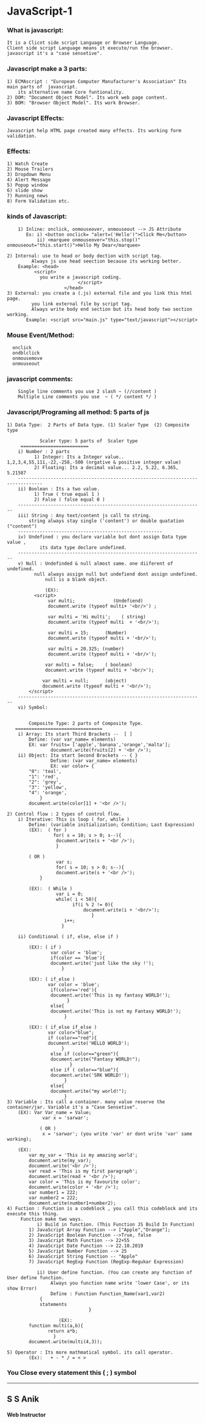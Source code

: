 # JavaScript-1

### What is javascript:
	It is a Clicnt side script Language or Browser Language. 
	Client side script Language means it execute/run the browser.
	javascript it's a "case sensetive".

### Javascript make a 3 parts:
	1) ECMAscript : "European Computer Manufacturer's Association" Its main parts of  javascript. 
		its alternative name Core funtionality.
	2) DOM: "Document Object Model". Its work web page content.
	3) BOM: "Browser Object Model". Its work Browser.

### Javascript Effects:
	Javascript help HTML page created many effects. Its working form validation.

### Effects:
	1) Watch Create 
	2) Mouse Trailers 
	3) Dropdown Menu 
	4) Alert Message 
	5) Popup window 
	6) slide show 
	7) Running news 
	8) Form Validation etc.

### kinds of Javascript:
        1) Inline: onclick, onmouseover, onmouseout --> JS Attribute
	       Ex: i) <button onclick= "alert=('Hello')">Click Me</button>
	           ii) <marquee onmouseover="this.stop()" onmouseout="this.start()">Hello My Dear</marquee>
	   
	2) Internal: use to head or body dection with script tag. 
		     Always js use head seection because its working better.
		Example: <head>
			  <script>
				you write a javascript coding.
		                      </script>
		                 </head>
	3) External: you create a (.js) external file and you link this html page. 
		     you link external file by script tag.
		     Always write body end section but its head body two section working.
		   Example: <script src="main.js" type="text/javascript"></script> 
		   
### Mouse Event/Method:
      onclick
      ondblclick
      onmousemove
      onmouseout

### javascript comments:
		Single line comments you use 2 slash ~ (//content )
		Multiple Line comments you use  ~ ( */ content */ )

### Javascript/Programing all method: 5 parts of js

	1) Data Type:  2 Parts of Data type. (1) Scaler Type  (2) Composite type
	
	            Scaler type: 5 parts of  Scaler type
	     =========================
		i) Number : 2 parts
		      1) Integer: Its a Integer value.. 1,2,3,4,55,111,-22,-258,-500 (nrgative & positive integer value)
		      2) Floating: Its a decimal value... 2.2, 5.22, 6.365, 5.21587
		-------------------------------------------------------------------------------
		ii) Boolean : Its a two value.
		      1) True ( true equal 1 )
		      2) False ( false equal 0 )
		--------------------------------------------------------------------
		iii) String : Any text/content js call to string. 
			string always stay single ('content') or double quatation ("content")
		-----------------------------------------------------
		iv) Undefined : you declare variable but dont assign Data type value , 
				its data type declare undefined.
		--------------------------------------------------------------------
		v) Null : Undefinded & null almost same. one diiferent of undefined. 
			  null always assign null but undefiend dont assign undefined.
		          null is a blank object. 

	              (EX):
			  <script>
				   var multi;              (Undefiend)
				   document.write (typeof multi+ '<br/>') ;

				   var multi = 'Hi multi';    ( string)
				   document.write (typeof multi  + '<br/>');

				   var multi = 15;      (Number)
				   document.write (typeof multi + '<br/>');

				   var multi = 20.325; (number)
				   document.write (typeof multi + '<br/>');

				  var multi = false;    ( boolean)
				  document.write (typeof multi + '<br/>');

				 var multi = null;      (object)
				 document.write (typeof multi + '<br/>');
			</script>
		--------------------------------------------------------------------
		vi) Symbol:


	        Composite Type: 2 parts of Composite Type.
	   ================================
		i) Array: Its start Third Brackets --  [ ]
			Define: (var var_name= elements)
			EX: var fruits= ['apple','banana','orange','malta'];
			        document.write(fruits[2] + '<br />');
		ii) Object: Ita start Second Brackets -- { } 
		            Define: (var var_name= elements)
		            EX: var color= {  	
			"0": 'teal',
			"1": 'red',
			"2": 'grey',
			"3": 'yellow',
			"4": 'orange',
				}
			document.write(color[1] + '<br />');
		
	2) Control flow : 2 types of control flow.
		i) Iterative: This is loop ( for, while )
			Define: (variable initialization; Condition; Last Expression)
			(EX):  ( for )
			         for( s = 10; s > 0; s--){
			          document.write(s + '<br />');
			          }

			( OR )
			          var s;
			          for( s = 10; s > 0; s--){
			          document.write(s + '<br />');
				}

			(EX):  ( While )
			          var i = 0;
			          while( i < 50){
		   	                if(i % 2 != 0){
			                    document.write(i + '<br/>');
		      	                   }
		  	             i++;
	   		            }

		ii) Conditional ( if, else, else if )

			(EX): ( if )
			        var color = 'blue';
			        if(color == 'blue'){
			        document.write('just like the sky !');
		     	        } 

			(EX): ( if_else )
			       var color = 'blue';
			        if(color=='red'){
			        document.write('This is my fantasy WORLD!');
			              }
			        else{
			        document.write('This is not my Fantasy WORLD!');
			             }

			(EX): ( if_else if_else )
			       var color="blue";
			       if (color=="red"){ 
			       document.write('HELLO WORLD');
			            }
			        else if (color=="green"){
			        document.write("Fantasy WORLD!");
			               }
			        else if ( color=="blue"){
			        document.write('SRK WORLD!');
			             }
			        else{
			        document.write("my world!");
			             }
	3) Variable : Its call a container. many value reserve the container/jar. Variable it's a "Case Sensetive".
		(EX): Var Var_name = Value;
		         var x = 'sarwar'; 

		        ( OR )
		         x = 'sarwar'; (you write 'var' or dont write 'var' same working);

		(EX):
			var my_var = 'This is my amazing world';
			document.write(my_var);
			document.write('<br />');
			var read = 'This is my first paragraph';
			document.write(read + '<br />');
			var color = 'This is my favourite color';
			document.write(color + '<br />');
			var number1 = 222;
			var number2 = 222;
			document.write(number1+number2);
	4) Fuction : Function is a codeblock , you call this codeblock and its execute this thing.
		 Function make two ways.
		       i) Build in function. (This Function JS Build In Function)
			1) JavaScript Array Function --> ["Apple","Orange"];
			2) JavaScript Boolean Function -->True, false
			3) JavaScript Math Function --> 22+55	 
			4) JavaScript Date Function --> 22.10.2019
			5) JavaScript Number Function --> 25
			6) JavaScript String Function -- "Apple"
			7) JavaScript RegExp Function (RegExp-Regukar Expression)

		       ii) User define function. (You can create any function of User define function. 
		       		Always you function name write 'lower Case', or its show Error)
		            Define : Function Function_Name(var1,var2)
				{
				statements
		                  		  }
	
		               (EX):
			function multi(a,b){
			       return a*b;
			         }
			document.write(multi(4,3));

	5) Operator : Its more mathmatical symbol. its call operator. 
			(Ex):   + - * / = < >


### You Close every statement this ( ; ) symbol

***
## S S Anik
#### Web Instructor

